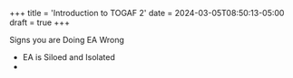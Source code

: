 +++
title = 'Introduction to TOGAF 2'
date = 2024-03-05T08:50:13-05:00
draft = true
+++


Signs you are Doing EA Wrong


- EA is Siloed and Isolated
- 
